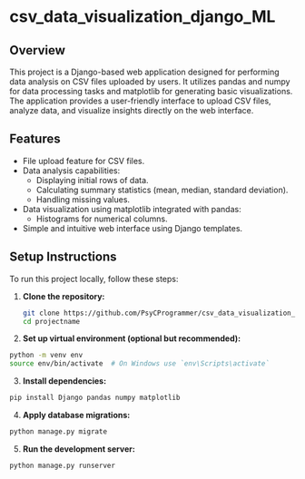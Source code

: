 # csv_data_visualization_django_ML

## Overview

This project is a Django-based web application designed for performing data analysis on CSV files uploaded by users. It utilizes pandas and numpy for data processing tasks and matplotlib for generating basic visualizations. The application provides a user-friendly interface to upload CSV files, analyze data, and visualize insights directly on the web interface.

## Features

- File upload feature for CSV files.
- Data analysis capabilities:
  - Displaying initial rows of data.
  - Calculating summary statistics (mean, median, standard deviation).
  - Handling missing values.
- Data visualization using matplotlib integrated with pandas:
  - Histograms for numerical columns.
- Simple and intuitive web interface using Django templates.

## Setup Instructions

To run this project locally, follow these steps:

1. **Clone the repository:**

   ```bash
   git clone https://github.com/PsyCProgrammer/csv_data_visualization_django_ML.git
   cd projectname
   ```

2. **Set up virtual environment (optional but recommended):**

```bash
python -m venv env
source env/bin/activate  # On Windows use `env\Scripts\activate`
```

3. **Install dependencies:**

```bash
pip install Django pandas numpy matplotlib
```

4. **Apply database migrations:**

```bash
python manage.py migrate
```

5. **Run the development server:**

```bash
python manage.py runserver
```
